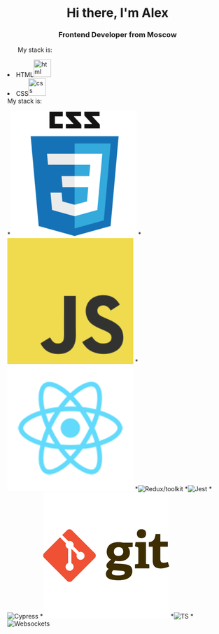 <div id="header" align="center">
	<h1>Hi there, I'm Alex</h1>
	<h3>Frontend Developer from Moscow</h3>
</div>
<div id="" align="left">
	<ul>My stack is:</ul>
		<li>HTML<img src="https://cdn.jsdelivr.net/gh/devicons/devicon/icons/html5/html5-original-wordmark.svg" title="html" width="40" height="40"/>&nbsp;</li>
		<li>CSS<img src="https://cdn.jsdelivr.net/gh/devicons/devicon/icons/css3/css3-original-wordmark.svg" title="css" width="40" height="40"/>&nbsp;</li>
	
</div>
My stack is: 

*![CSS](https://raw.githubusercontent.com/github/explore/80688e429a7d4ef2fca1e82350fe8e3517d3494d/topics/css/css.png)
*![JS](https://raw.githubusercontent.com/github/explore/80688e429a7d4ef2fca1e82350fe8e3517d3494d/topics/javascript/javascript.png)
*![React](https://raw.githubusercontent.com/github/explore/80688e429a7d4ef2fca1e82350fe8e3517d3494d/topics/react/react.png)
*![Redux/toolkit](https://repository-images.githubusercontent.com/347723622/92065800-865a-11eb-9626-dff3cb7fef55)
*![Jest](https://www.jetbrains.com/pycharm/guide/assets/jest-5ee71e9b.svg)
*![Cypress](https://cdn.dribbble.com/userupload/3382127/file/still-8e8973a6269c296bc965098ef2e2fff5.png?resize=1600x1200)
*![Git](https://raw.githubusercontent.com/github/explore/80688e429a7d4ef2fca1e82350fe8e3517d3494d/topics/git/git.png)
*![TS](https://web-forward.de/wp-content/uploads/2020/06/typescript-rand.jpg)
*![Websockets](https://images.ctfassets.net/3prze68gbwl1/2wPoHzsu9XxvPnpDOKOW5X/91a7190c8e112297a2f951fbc1f6b6e6/websocket.svg)

<!--
**pavloveone/pavloveone** is a ✨ _special_ ✨ repository because its `README.md` (this file) appears on your GitHub profile.

Here are some ideas to get you started:

- 🔭 I’m currently working on ...
- 🌱 I’m currently learning ...
- 👯 I’m looking to collaborate on ...
- 🤔 I’m looking for help with ...
- 💬 Ask me about ...
- 📫 How to reach me: ...
- 😄 Pronouns: ...
- ⚡ Fun fact: ...
-->
